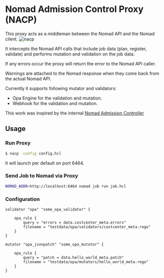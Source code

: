 # Nomad Admission Control Proxy (NACP)

This proxy acts as a middleman between the Nomad API and the Nomad client.
![nacp](https://user-images.githubusercontent.com/1607547/224442234-685950f7-43ff-4570-91d1-fe004827caef.png)

It intercepts the Nomad API calls that include job data (plan, register, validate) and performs mutation and validation on the job data.

If any errors occur the proxy will return the error to the Nomad API caller.

Warnings are attached to the Nomad response when they come back from the actual Nomad API.

Currently it supports following mutator and validators:
- Opa Engine for the validation and mutation.
- Webhook for the validation and mutation.


This work was inspired by the internal [Nomad Admission Controller](https://github.com/hashicorp/nomad/blob/v1.5.0/nomad/job_endpoint_hooks.go#L74)

## Usage
### Run Proxy

```bash
$ nacp -config config.hcl
```

It will launch per default on port 6464.

### Send Job to Nomad via Proxy

```bash
NOMAD_ADDR=http://localhost:6464 nomad job run job.hcl
```

### Configuration

```hcl
validator "opa" "some_opa_validator" {

    opa_rule {
        query = "errors = data.costcenter_meta.errors"
        filename = "testdata/opa/validators/costcenter_meta.rego"
    }
}

mutator "opa_jsonpatch" "some_opa_mutator" {

    opa_rule {
        query = "patch = data.hello_world_meta.patch"
        filename = "testdata/opa/mutators/hello_world_meta.rego"
    }
}

```
